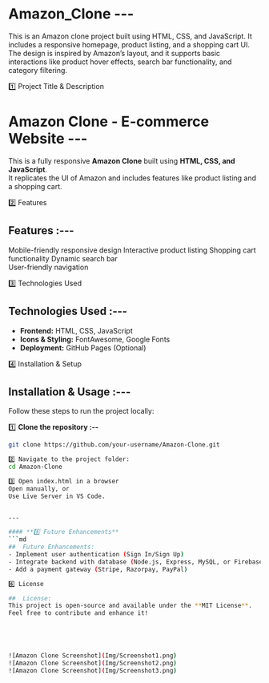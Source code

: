 # Amazon_Clone ---

This is an Amazon clone project built using HTML, CSS, and JavaScript.   It includes a responsive homepage, product listing, and a shopping cart UI.   The design is inspired by Amazon’s layout, and it supports basic interactions   like product hover effects, search bar functionality, and category filtering.

1️⃣ Project Title & Description

# Amazon Clone - E-commerce Website --- 

This is a fully responsive **Amazon Clone** built using **HTML, CSS, and JavaScript**.  
It replicates the UI of Amazon and includes features like product listing and a shopping cart.

2️⃣ Features 

##  Features :---

 Mobile-friendly responsive design 
 Interactive product listing 
 Shopping cart functionality 
 Dynamic search bar  
 User-friendly navigation 
 
3️⃣ Technologies Used

##  Technologies Used :---

- **Frontend:** HTML, CSS, JavaScript  
- **Icons & Styling:** FontAwesome, Google Fonts  
- **Deployment:** GitHub Pages (Optional)

4️⃣ Installation & Setup

##  Installation & Usage :---

Follow these steps to run the project locally:

1️⃣ **Clone the repository :--**
```sh
git clone https://github.com/your-username/Amazon-Clone.git

2️⃣ Navigate to the project folder:
cd Amazon-Clone

3️⃣ Open index.html in a browser
Open manually, or
Use Live Server in VS Code.


---

#### **5️⃣ Future Enhancements**
```md
##  Future Enhancements:
- Implement user authentication (Sign In/Sign Up)  
- Integrate backend with database (Node.js, Express, MySQL, or Firebase)  
- Add a payment gateway (Stripe, Razorpay, PayPal)

6️⃣ License

##  License:
This project is open-source and available under the **MIT License**.  
Feel free to contribute and enhance it! 





![Amazon Clone Screenshot](Img/Screenshot1.png)
![Amazon Clone Screenshot](Img/Screenshot2.png)
![Amazon Clone Screenshot](Img/Screenshot3.png)